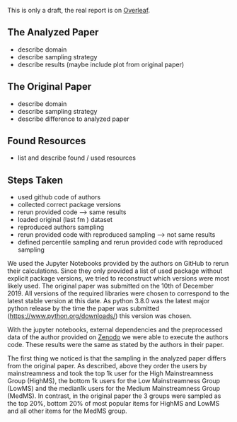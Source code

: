 
This is only a draft, the real report is on [Overleaf](https://de.overleaf.com/project/61e04c40bc88877b64d5e22d).

## The Analyzed Paper
- describe domain
- describe sampling strategy
- describe results (maybe include plot from original paper)

## The Original Paper
- describe domain
- describe sampling strategy
- describe difference to analyzed paper

## Found Resources 
- list and describe found / used resources

## Steps Taken
- used github code of authors
- collected correct package versions
- rerun provided code --> same results
- loaded original (last fm ) dataset
- reproduced authors sampling
- rerun provided code with reproduced sampling --> not same results
- defined percentile sampling and rerun provided code with reproduced sampling

We used the Jupyter Notebooks provided by the authors on GitHub to rerun their calculations. Since they only provided a list of used package without explicit package versions, we tried to reconstruct which versions were most likely used. The original paper was submitted on the 10th of December 2019. All versions of the required libraries were chosen to correspond to the latest stable version at this date. As python 3.8.0 was the latest major python release by the time the paper was submitted (https://www.python.org/downloads/) this version was chosen.

With the jupyter notebooks, external dependencies and the preprocessed data of the author provided on [Zenodo](https://zenodo.org/record/3475975#.YeBSdVkxlPY) we were able to execute the authors code. These results were the same as stated by the authors in their paper.

The first thing we noticed is that the sampling in the analyzed paper differs from the original paper. As described, above
they order the users by mainstreamness and took the top 1k user for the High Mainstreamness Group (HighMS), the bottom 1k users for the Low Mainstreamness Group (LowMS) and the median1k users for the Medium Mainstreamness Group (MedMS).
In contrast, in the original paper the 3 groups were sampled as the top 20%, bottom 20% of most popular items for HighMS and LowMS and all other items for the MedMS group.
